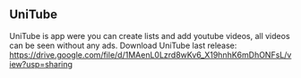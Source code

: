 ## UniTube
UniTube is app were you can create lists and add youtube videos, all videos can be seen without any ads.
Download UniTube last release: https://drive.google.com/file/d/1MAenL0Lzrd8wKv6_X19hnhK6mDhONFsL/view?usp=sharing
